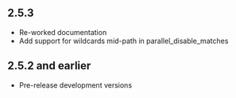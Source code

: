 ## 2.5.3

* Re-worked documentation
* Add support for wildcards mid-path in parallel_disable_matches

## 2.5.2 and earlier

* Pre-release development versions
